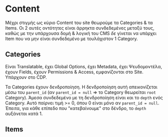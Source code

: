 # Content
Μέχρι στιγμής ως κύριο Content του site θεωρούμε τα Categories & τα Items. Οι 2 αυτές οντότητες είναι άρρηκτα συνδεδεμένες μεταξύ τους,
καθώς με την υπάρχουσα δομή & λογική του CMS *δε* γίνεται να υπάρχει Item που να μην είναι συνδεδεμένο με τουλάχιστον 1 Category.

## Categories
Είναι Translatable, έχει Global Options, έχει Metadata, έχει Ψευδομοντέλα, έχουν Fields, έχουν Permissions & Access, εμφανίζονται στο Site. Υπάρχουν στο CDP. 

Τα Categories έχουν δενδροποίηση. Η δενδροποίηση αυτή απεικονίζεται μέσω του `parent_id` (αν `parent_id = null` => το Category θεωρείται `root` Category).
Άμεσα συνδεδεμένο με τη δενδροποίηση είναι και το `depth` ενός Category. Αυτό παίρνει τιμή >= 0, όπου 0 είναι μόνο αν `parent_id = null`.
Έπειτα, για κάθε επίπεδο που "κατεβαίνουμε" στο δένδρο, το `depth` αυξάνεται κατά 1.

## Items